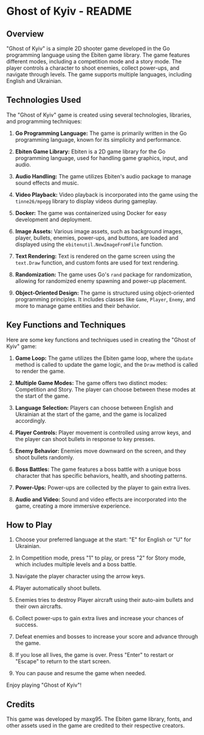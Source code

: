 # Ghost of Kyiv - README

## Overview

"Ghost of Kyiv" is a simple 2D shooter game developed in the Go programming language using the Ebiten game library. The game features different modes, including a competition mode and a story mode. The player controls a character to shoot enemies, collect power-ups, and navigate through levels. The game supports multiple languages, including English and Ukrainian.


## Technologies Used

The "Ghost of Kyiv" game is created using several technologies, libraries, and programming techniques:

1. **Go Programming Language:** The game is primarily written in the Go programming language, known for its simplicity and performance.

2. **Ebiten Game Library:** Ebiten is a 2D game library for the Go programming language, used for handling game graphics, input, and audio.

3. **Audio Handling:** The game utilizes Ebiten's audio package to manage sound effects and music.

4. **Video Playback:** Video playback is incorporated into the game using the `tinne26/mpegg` library to display videos during gameplay.

5. **Docker:** The game was containerized using Docker for easy development and deployment.

6. **Image Assets:** Various image assets, such as background images, player, bullets, enemies, power-ups, and buttons, are loaded and displayed using the `ebitenutil.NewImageFromFile` function.

7. **Text Rendering:** Text is rendered on the game screen using the `text.Draw` function, and custom fonts are used for text rendering.

8. **Randomization:** The game uses Go's `rand` package for randomization, allowing for randomized enemy spawning and power-up placement.

9. **Object-Oriented Design:** The game is structured using object-oriented programming principles. It includes classes like `Game`, `Player`, `Enemy`, and more to manage game entities and their behavior.

## Key Functions and Techniques

Here are some key functions and techniques used in creating the "Ghost of Kyiv" game:

1. **Game Loop:** The game utilizes the Ebiten game loop, where the `Update` method is called to update the game logic, and the `Draw` method is called to render the game.

2. **Multiple Game Modes:** The game offers two distinct modes: Competition and Story. The player can choose between these modes at the start of the game.

3. **Language Selection:** Players can choose between English and Ukrainian at the start of the game, and the game is localized accordingly.

4. **Player Controls:** Player movement is controlled using arrow keys, and the player can shoot bullets in response to key presses.

5. **Enemy Behavior:** Enemies move downward on the screen, and they shoot bullets randomly.

6. **Boss Battles:** The game features a boss battle with a unique boss character that has specific behaviors, health, and shooting patterns.

7. **Power-Ups:** Power-ups are collected by the player to gain extra lives.

8. **Audio and Video:** Sound and video effects are incorporated into the game, creating a more immersive experience.

## How to Play

1. Choose your preferred language at the start: "E" for English or "U" for Ukrainian.

2. In Competition mode, press "1" to play, or press "2" for Story mode, which includes multiple levels and a boss battle.

3. Navigate the player character using the arrow keys.

4. Player automatically shoot bullets.

5. Enemies tries to destroy Player aircraft using their auto-aim bullets and their own aircrafts.

6. Collect power-ups to gain extra lives and increase your chances of success.

7. Defeat enemies and bosses to increase your score and advance through the game.

8. If you lose all lives, the game is over. Press "Enter" to restart or "Escape" to return to the start screen.

9. You can pause and resume the game when needed.

Enjoy playing "Ghost of Kyiv"!

## Credits

This game was developed by maxg95. The Ebiten game library, fonts, and other assets used in the game are credited to their respective creators.
